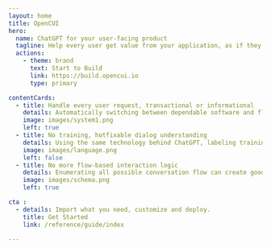 ```yaml
---
layout: home
title: OpenCUI
hero:  
  name: ChatGPT for your user-facing product
  tagline: Help every user get value from your application, as if they are power users.
  actions:
    - theme: brand
      text: Start to Build
      link: https://build.opencui.io
      type: primary

contentCards:
  - title: Handle every user request, transactional or informational
    details: Automatically switching between dependable software and flexible LLMs, our dual-process approach always deliver good conversational experience.
    image: images/system1.png
    left: true
  - title: No training, hotfixable dialog understanding
    details: Using the same technology behind ChatGPT, labeling training data for each additional intent is a thing of past, now you can focus on business logic.
    image: images/language.png
    left: false
  - title: No more flow-based interaction logic
    details: Enumerating all possible conversation flow can create good user experience but with too high a cost. Schema based interaction logic changes that.  
    image: images/schema.png
    left: true

cta :
  - details: Import what you need, customize and deploy.
    title: Get Started
    link: /reference/guide/index

---
```


<script setup>
  import Cta from './components/cta/callToAction.vue'
  import contentCard from './components/contentCard/ContentCard.vue'
</script>

